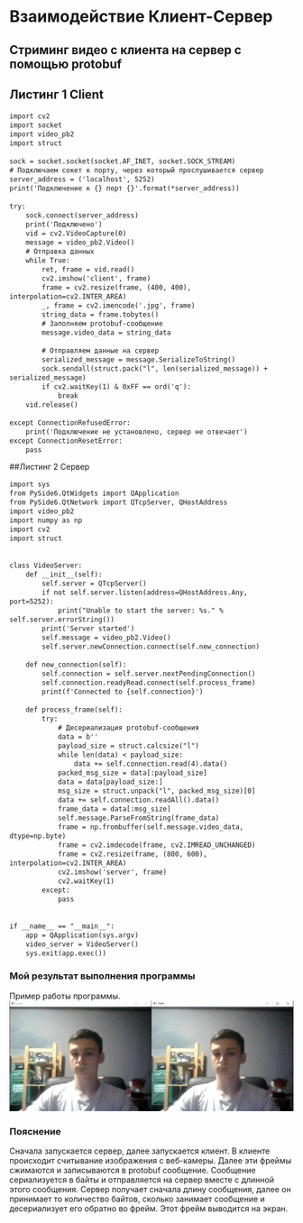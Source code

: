 # Взаимодействие Клиент-Сервер
## Стриминг видео с клиента на сервер с помощью protobuf
## Листинг 1 Client
```Py
import cv2
import socket
import video_pb2
import struct

sock = socket.socket(socket.AF_INET, socket.SOCK_STREAM)
# Подключаем сокет к порту, через который прослушивается сервер
server_address = ('localhost', 5252)
print('Подключение к {} порт {}'.format(*server_address))

try:
    sock.connect(server_address)
    print('Подключено')
    vid = cv2.VideoCapture(0)
    message = video_pb2.Video()
    # Отправка данных
    while True:
        ret, frame = vid.read()
        cv2.imshow('client', frame)
        frame = cv2.resize(frame, (400, 400), interpolation=cv2.INTER_AREA)
        _, frame = cv2.imencode('.jpg', frame)
        string_data = frame.tobytes()
        # Заполняем protobuf-сообщение
        message.video_data = string_data

        # Отправляем данные на сервер
        serialized_message = message.SerializeToString()
        sock.sendall(struct.pack("l", len(serialized_message)) + serialized_message)
        if cv2.waitKey(1) & 0xFF == ord('q'):
            break
    vid.release()

except ConnectionRefusedError:
    print('Подключение не установлено, сервер не отвечает')
except ConnectionResetError:
    pass
```

##Листинг 2 Сервер
```Py
import sys
from PySide6.QtWidgets import QApplication
from PySide6.QtNetwork import QTcpServer, QHostAddress
import video_pb2
import numpy as np
import cv2
import struct


class VideoServer:
    def __init__(self):
        self.server = QTcpServer()
        if not self.server.listen(address=QHostAddress.Any, port=5252):
            print("Unable to start the server: %s." % self.server.errorString())
        print('Server started')
        self.message = video_pb2.Video()
        self.server.newConnection.connect(self.new_connection)

    def new_connection(self):
        self.connection = self.server.nextPendingConnection()
        self.connection.readyRead.connect(self.process_frame)
        print(f'Connected to {self.connection}')

    def process_frame(self):
        try:
            # Десериализация protobuf-сообщения
            data = b''
            payload_size = struct.calcsize("l")
            while len(data) < payload_size:
                data += self.connection.read(4).data()
            packed_msg_size = data[:payload_size]
            data = data[payload_size:]
            msg_size = struct.unpack("l", packed_msg_size)[0]
            data += self.connection.readAll().data()
            frame_data = data[:msg_size]
            self.message.ParseFromString(frame_data)
            frame = np.frombuffer(self.message.video_data, dtype=np.byte)
            frame = cv2.imdecode(frame, cv2.IMREAD_UNCHANGED)
            frame = cv2.resize(frame, (800, 600), interpolation=cv2.INTER_AREA)
            cv2.imshow('server', frame)
            cv2.waitKey(1)
        except:
            pass


if __name__ == "__main__":
    app = QApplication(sys.argv)
    video_server = VideoServer()
    sys.exit(app.exec())
```
### Мой результат выполнения программы
Пример работы программы.
![img_1.png](img_1.png)
### Пояснение
Сначала запускается сервер, далее запускается клиент.
В клиенте происходит считывание изображения с веб-камеры. Далее эти фреймы сжимаются и записываются в protobuf сообщение. 
Сообщение сериализуется в байты и отправляется на сервер вместе с длинной этого сообщения.
Сервер получает сначала длину сообщения, далее он принимает то количество байтов, сколько занимает сообщение и десериализует его обратно во фрейм. Этот фрейм выводится на экран.